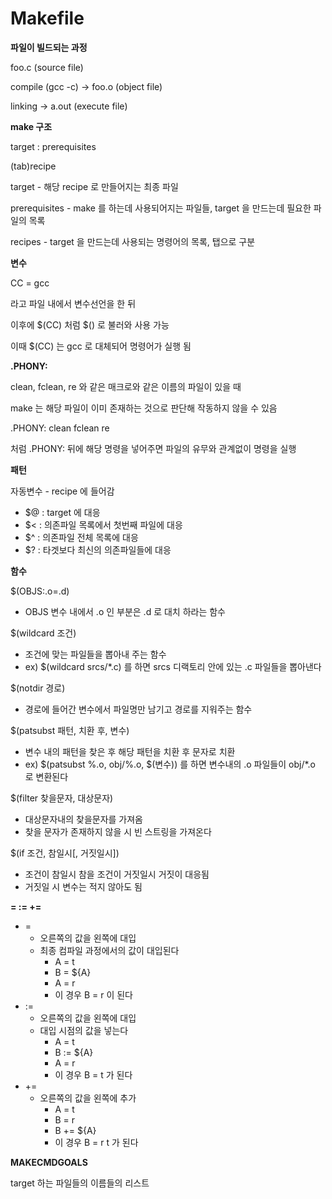 # Makefile

**파일이 빌드되는 과정**

foo.c (source file)

compile (gcc -c) -> foo.o (object file)

linking -> a.out (execute file)

**make 구조**

target : prerequisites

(tab)recipe

target - 해당 recipe 로 만들어지는 최종 파일

prerequisites - make 를 하는데 사용되어지는 파일들, target 을 만드는데 필요한 파일의 목록

recipes - target 을 만드는데 사용되는 명령어의 목록, 탭으로 구분

**변수**

CC = gcc

라고 파일 내에서 변수선언을 한 뒤

이후에 $(CC) 처럼 $() 로 불러와 사용 가능

이때 $(CC) 는 gcc 로 대체되어 명령어가 실행 됨

**.PHONY:**

clean, fclean, re 와 같은 매크로와 같은 이름의 파일이 있을 때

make 는 해당 파일이 이미 존재하는 것으로 판단해 작동하지 않을 수 있음

.PHONY: clean fclean re

처럼 .PHONY: 뒤에 해당 명령을 넣어주면 파일의 유무와 관계없이 명령을 실행

**패턴**

자동변수 - recipe 에 들어감

- $@ : target 에 대응
- $< : 의존파일 목록에서 첫번째 파일에 대응
- $^ : 의존파일 전체 목록에 대응
- $? : 타겟보다 최신의 의존파일들에 대응

**함수**

$(OBJS:.o=.d)

- OBJS 변수 내에서 .o 인 부분은 .d 로 대치 하라는 함수

$(wildcard 조건)

- 조건에 맞는 파일들을 뽑아내 주는 함수
- ex) $(wildcard srcs/*.c) 를 하면 srcs 디랙토리 안에 있는 .c 파일들을 뽑아낸다

$(notdir 경로)

- 경로에 들어간 변수에서 파일명만 남기고 경로를 지워주는 함수

$(patsubst 패턴, 치환 후, 변수)

- 변수 내의 패턴을 찾은 후 해당 패턴을 치환 후 문자로 치환
- ex) $(patsubst %.o, obj/%.o, $(변수)) 를 하면 변수내의 .o 파일들이 obj/*.o 로 변환된다

$(filter 찾을문자, 대상문자)

- 대상문자내의 찾을문자를 가져옴
- 찾을 문자가 존재하지 않을 시 빈 스트링을 가져온다

$(if 조건, 참일시[, 거짓일시])

- 조건이 참일시 참을 조건이 거짓일시 거짓이 대응됨
- 거짓일 시 변수는 적지 않아도 됨

**= := +=**

- =
    - 오른쪽의 값을 왼쪽에 대입
    - 최종 컴파일 과정에서의 값이 대입된다
        - A = t
        - B = ${A}
        - A = r
        - 이 경우 B = r 이 된다
- :=
    - 오른쪽의 값을 왼쪽에 대입
    - 대입 시점의 값을 넣는다
        - A = t
        - B := ${A}
        - A = r
        - 이 경우 B = t 가 된다
- +=
    - 오른쪽의 값을 왼쪽에 추가
        - A = t
        - B = r
        - B += ${A}
        - 이 경우 B = r t 가 된다

**MAKECMDGOALS**

target 하는 파일들의 이름들의 리스트